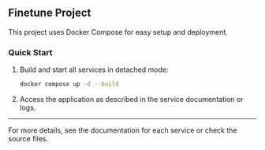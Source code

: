 ## Finetune Project

This project uses Docker Compose for easy setup and deployment.

### Quick Start

1. Build and start all services in detached mode:
   
	```sh
	docker compose up -d --build
	```

2. Access the application as described in the service documentation or logs.

---

For more details, see the documentation for each service or check the source files.

